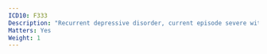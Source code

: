 ```yaml
---
ICD10: F333
Description: "Recurrent depressive disorder, current episode severe with psychotic symptoms"
Matters: Yes
Weight: 1
---
```


